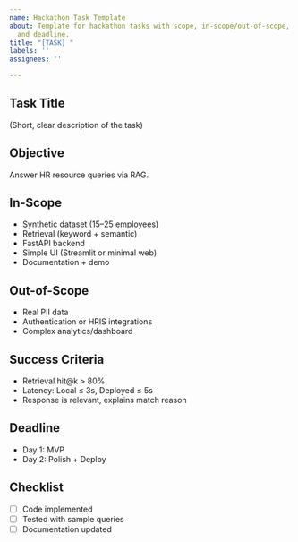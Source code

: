 ```yaml
---
name: Hackathon Task Template
about: Template for hackathon tasks with scope, in-scope/out-of-scope, success criteria,
  and deadline.
title: "[TASK] "
labels: ''
assignees: ''

---
```


## Task Title
(Short, clear description of the task)

## Objective
Answer HR resource queries via RAG.

## In-Scope
- Synthetic dataset (15–25 employees)
- Retrieval (keyword + semantic)
- FastAPI backend
- Simple UI (Streamlit or minimal web)
- Documentation + demo

## Out-of-Scope
- Real PII data
- Authentication or HRIS integrations
- Complex analytics/dashboard

## Success Criteria
- Retrieval hit@k > 80%
- Latency: Local ≤ 3s, Deployed ≤ 5s
- Response is relevant, explains match reason

## Deadline
- Day 1: MVP
- Day 2: Polish + Deploy

## Checklist
- [ ] Code implemented
- [ ] Tested with sample queries
- [ ] Documentation updated
